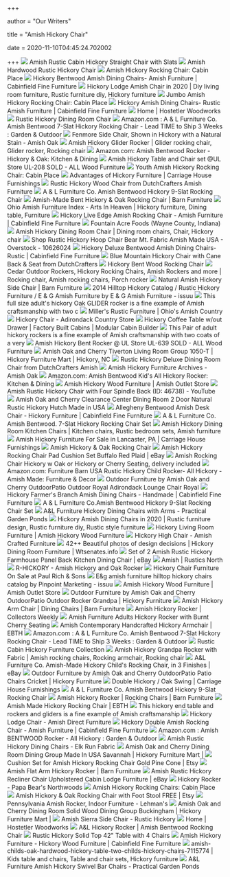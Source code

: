 +++
        
author = "Our Writers"
        
title = "Amish Hickory Chair"
        
date = 2020-11-10T04:45:24.702002
        
+++
[ ![](https://s3.dutchcrafters.com/product-images/600-600/pid_10653-Amish-Rustic-Cabin-Hickory-Straight-Chair-with-Slats--20.jpg)](https://s3.dutchcrafters.com/product-images/600-600/pid_10653-Amish-Rustic-Cabin-Hickory-Straight-Chair-with-Slats--20.jpg) Amish Rustic Cabin Hickory Straight Chair with Slats
[ ![](https://s3.dutchcrafters.com/product-images/Amish%20Rustic%20Cabin%20Hickory%20Chair%20with%20Stick%20Back.jpg)](https://s3.dutchcrafters.com/product-images/Amish%20Rustic%20Cabin%20Hickory%20Chair%20with%20Stick%20Back.jpg) Amish Hardwood Rustic Hickory Chair
[ ![](https://www.cabinplace.com/Merchant5/graphics/00000001/amish-hickory-rocking-chair_2.jpg)](https://www.cabinplace.com/Merchant5/graphics/00000001/amish-hickory-rocking-chair_2.jpg) Amish Hickory Rocking Chair: Cabin Place
[ ![](https://www.cabinfield.com/photos/prod/5a2bb85ba79de.jpeg)](https://www.cabinfield.com/photos/prod/5a2bb85ba79de.jpeg) Hickory Bentwood Amish Dining Chairs- Amish Furniture | Cabinfield Fine  Furniture
[ ![](https://i.pinimg.com/originals/80/0c/2f/800c2f19e6a56ecf0c4cd39f7b52686b.jpg)](https://i.pinimg.com/originals/80/0c/2f/800c2f19e6a56ecf0c4cd39f7b52686b.jpg) Hickory Lodge Amish Chair in 2020 | Diy living room furniture, Rustic  furniture diy, Hickory furniture
[ ![](https://www.cabinplace.com/Merchant5/graphics/00000001/jumbo-amish-hickory-rocking-chair_2_540x540.jpg)](https://www.cabinplace.com/Merchant5/graphics/00000001/jumbo-amish-hickory-rocking-chair_2_540x540.jpg) Jumbo Amish Hickory Rocking Chair: Cabin Place
[ ![](https://www.cabinfield.com/photos/prod/5a2bb8433970d.jpeg)](https://www.cabinfield.com/photos/prod/5a2bb8433970d.jpeg) Hickory Amish Dining Chairs- Rustic Amish Furniture | Cabinfield Fine  Furniture
[ ![](https://hostetlerwoodworks.com/wp-content/uploads/2018/09/Hostetler-Mobile-banner-2018-1b2.jpg)](https://hostetlerwoodworks.com/wp-content/uploads/2018/09/Hostetler-Mobile-banner-2018-1b2.jpg) Home | Hostetler Woodworks
[ ![](https://s3.dutchcrafters.com/product-images/600-600/pid_40907-Amish-Hickory-Dining-Room-Chair--70.jpg)](https://s3.dutchcrafters.com/product-images/600-600/pid_40907-Amish-Hickory-Dining-Room-Chair--70.jpg) Rustic Hickory Dining Room Chair
[ ![](https://images-na.ssl-images-amazon.com/images/I/816euoqRoYL._AC_SY550_.jpg)](https://images-na.ssl-images-amazon.com/images/I/816euoqRoYL._AC_SY550_.jpg) Amazon.com : A & L Furniture Co. Amish Bentwood 7-Slat Hickory Rocking Chair  - Lead TIME to Ship 3 Weeks : Garden & Outdoor
[ ![](https://www.amishfurnishings.com/wp-content/uploads/2017/10/Fenmore-Hickory-Side-Chair.jpg)](https://www.amishfurnishings.com/wp-content/uploads/2017/10/Fenmore-Hickory-Side-Chair.jpg) Fenmore Side Chair, Shown in Hickory with a Natural Stain - Amish Oak
[ ![](https://i.pinimg.com/originals/e2/2c/af/e22cafc99818cec0184367cde20dc0e3.jpg)](https://i.pinimg.com/originals/e2/2c/af/e22cafc99818cec0184367cde20dc0e3.jpg) Amish Hickory Glider Rocker | Glider rocking chair, Glider rocker, Rocking  chair
[ ![](https://images-na.ssl-images-amazon.com/images/I/51WxBv7lK-L._AC_UL600_SR435,600_.jpg)](https://images-na.ssl-images-amazon.com/images/I/51WxBv7lK-L._AC_UL600_SR435,600_.jpg) Amazon.com: Amish Bentwood Rocker - Hickory & Oak: Kitchen & Dining
[ ![](http://allwoodcompany.com/wp-content/uploads/2017/08/20170816_104346-01.jpeg)](http://allwoodcompany.com/wp-content/uploads/2017/08/20170816_104346-01.jpeg) Amish Hickory Table and Chair set @UL Store UL-208 SOLD - ALL Wood Furniture
[ ![](https://www.cabinplace.com/Merchant5/graphics/00000001/youth-amish-hickory-rocking-chair_2_540x540.jpg)](https://www.cabinplace.com/Merchant5/graphics/00000001/youth-amish-hickory-rocking-chair_2_540x540.jpg) Youth Amish Hickory Rocking Chair: Cabin Place
[ ![](https://www.carriagehousefurnishings.com/wp-content/uploads/2016/08/diningset4.jpg)](https://www.carriagehousefurnishings.com/wp-content/uploads/2016/08/diningset4.jpg) Advantages of Hickory Furniture | Carriage House Furnishings
[ ![](https://s3.dutchcrafters.com/product-images/600-600/Amish%20Rustic%20Hickory%20Log%20Furniture%20Hoosier%20Dining%20Chair.jpg)](https://s3.dutchcrafters.com/product-images/600-600/Amish%20Rustic%20Hickory%20Log%20Furniture%20Hoosier%20Dining%20Chair.jpg) Rustic Hickory Wood Chair from DutchCrafters Amish Furniture
[ ![](https://cdn.shopify.com/s/files/1/0814/7461/products/A_L_Furniture_Co._Hickory_9-Slat_Rocking_Chair_-_Natural_Finish_413x637.progressive.jpg)](https://cdn.shopify.com/s/files/1/0814/7461/products/A_L_Furniture_Co._Hickory_9-Slat_Rocking_Chair_-_Natural_Finish_413x637.progressive.jpg) A & L Furniture Co. Amish Bentwood Hickory 9-Slat Rocking Chair
[ ![](https://www.barnfurnituremart.com/images/D/RCBRB15M_600.jpg)](https://www.barnfurnituremart.com/images/D/RCBRB15M_600.jpg) Amish-Made Bent Hickory & Oak Rocking Chair | Barn Furniture
[ ![](https://i.pinimg.com/originals/c3/34/d5/c334d523b5a1d6e723084b44883d09e9.jpg)](https://i.pinimg.com/originals/c3/34/d5/c334d523b5a1d6e723084b44883d09e9.jpg) Ohio Amish Furniture Index - Arts In Heaven | Hickory furniture, Dining  table, Furniture
[ ![](https://www.cabinfield.com/photos/prod/5a1d08c64d306.jpeg)](https://www.cabinfield.com/photos/prod/5a1d08c64d306.jpeg) Hickory Live Edge Amish Rocking Chair - Amish Furniture | Cabinfield Fine  Furniture
[ ![](https://cdn-0.amishamerica.com/images/amish-hickory-chair.jpg)](https://cdn-0.amishamerica.com/images/amish-hickory-chair.jpg) Fountain Acre Foods (Wayne County, Indiana)
[ ![](https://i.pinimg.com/originals/f7/35/0e/f7350e912238aad74d40f5071e01c3aa.jpg)](https://i.pinimg.com/originals/f7/35/0e/f7350e912238aad74d40f5071e01c3aa.jpg) Amish Hickory Dining Room Chair | Dining room chairs, Chair, Hickory chair
[ ![](https://ak1.ostkcdn.com/images/products/10626024/Rustic-Hickory-Hoop-Chair-Bear-Mt.-Fabric-Amish-Made-USA-b82b027b-8068-4231-8adf-26bd27395d6d.jpg)](https://ak1.ostkcdn.com/images/products/10626024/Rustic-Hickory-Hoop-Chair-Bear-Mt.-Fabric-Amish-Made-USA-b82b027b-8068-4231-8adf-26bd27395d6d.jpg) Shop Rustic Hickory Hoop Chair Bear Mt. Fabric Amish Made USA - Overstock -  10626024
[ ![](https://www.cabinfield.com/photos/prod/5a2bb86997fb9.jpeg)](https://www.cabinfield.com/photos/prod/5a2bb86997fb9.jpeg) Hickory Deluxe Bentwood Amish Dining Chairs- Rustic | Cabinfield Fine  Furniture
[ ![](https://s3.dutchcrafters.com/product-images/pid_46667-Amish-Rustic-Fireside-Chair-with-Cane-Seat-and-Back--30.jpg)](https://s3.dutchcrafters.com/product-images/pid_46667-Amish-Rustic-Fireside-Chair-with-Cane-Seat-and-Back--30.jpg) Blue Mountain Hickory Chair with Cane Back & Seat from DutchCrafters
[ ![](https://www.dandanthemattressman.com/uploads/2/4/0/9/24097180/s509601527706105128_p348_i1_w2560.jpeg)](https://www.dandanthemattressman.com/uploads/2/4/0/9/24097180/s509601527706105128_p348_i1_w2560.jpeg) Hickory Bent Wood Rocking Chair
[ ![](https://i.pinimg.com/originals/c0/6a/a2/c06aa2190d361bb92d0aeb6a979e5bcc.jpg)](https://i.pinimg.com/originals/c0/6a/a2/c06aa2190d361bb92d0aeb6a979e5bcc.jpg) Cedar Outdoor Rockers, Hickory Rocking Chairs, Amish Rockers and more |  Rocking chair, Amish rocking chairs, Porch rocker
[ ![](https://www.barnfurnituremart.com/images/D/DRBRB25_600.jpg)](https://www.barnfurnituremart.com/images/D/DRBRB25_600.jpg) Natural Amish Hickory Side Chair | Barn Furniture
[ ![](https://image.isu.pub/140929202123-c6e081526ed82daa19a9328a576d0d75/jpg/page_1.jpg)](https://image.isu.pub/140929202123-c6e081526ed82daa19a9328a576d0d75/jpg/page_1.jpg) 2014 Hilltop Hickory Catalog / Rustic Hickory Furniture / E & G Amish  Furniture by E & G Amish Furniture - issuu
[ ![](https://www.artsinheaven.com/images/auto_thmbnl/DThickoryoakarmjumbogliderW_large.jpg)](https://www.artsinheaven.com/images/auto_thmbnl/DThickoryoakarmjumbogliderW_large.jpg) This full size adult's hickory Oak GLIDER rocker is a fine example of Amish  craftsmanship with two c
[ ![](https://ohiosamishcountry.com/images/businesses/millers-rustic-furniture/_homepageSliderThumb/MRF-Dining.jpg)](https://ohiosamishcountry.com/images/businesses/millers-rustic-furniture/_homepageSliderThumb/MRF-Dining.jpg) Miller's Rustic Furniture | Ohio's Amish Country
[ ![](https://cdn11.bigcommerce.com/s-ihyqv7/images/stencil/1280x1280/products/1603/1177/brage_chairsofa__62069.1462214592.jpg?c=2)](https://cdn11.bigcommerce.com/s-ihyqv7/images/stencil/1280x1280/products/1603/1177/brage_chairsofa__62069.1462214592.jpg?c=2) Hickory Chair - Adirondack Country Store
[ ![](https://hilltopstructures.com/wp-content/uploads/HTS-furniture-hickory.jpg)](https://hilltopstructures.com/wp-content/uploads/HTS-furniture-hickory.jpg) Hickory Coffee Table w/out Drawer | Factory Built Cabins | Modular Cabin  Builder
[ ![](https://www.artsinheaven.com/images/auto_thmbnl/Hillshickoryrockereadultpair_large.jpg)](https://www.artsinheaven.com/images/auto_thmbnl/Hillshickoryrockereadultpair_large.jpg) This Pair of adult hickory rockers is a fine example of Amish craftsmanship  with two coats of a very
[ ![](http://allwoodcompany.com/wp-content/uploads/2018/09/IMG_1872.jpg)](http://allwoodcompany.com/wp-content/uploads/2018/09/IMG_1872.jpg) Amish Hickory Bent Rocker @ UL Store UL-639 SOLD - ALL Wood Furniture
[ ![](https://images2.imgix.net/p4dbimg/p20395/images/1050-tiverton-group.jpg?trim=color&trimcolor=FFFFFF&trimtol=5&w=1024&h=768&fm=pjpg&auto=format)](https://images2.imgix.net/p4dbimg/p20395/images/1050-tiverton-group.jpg?trim=color&trimcolor=FFFFFF&trimtol=5&w=1024&h=768&fm=pjpg&auto=format) Amish Oak and Cherry Tiverton Living Room Group 1050-T | Hickory Furniture  Mart | Hickory, NC
[ ![](https://s3.dutchcrafters.com/product-images/600-600/pid_40919-Amish-Handcrafted%20Rustic%20Hickory-Dining-Room-Chair--30.jpg)](https://s3.dutchcrafters.com/product-images/600-600/pid_40919-Amish-Handcrafted%20Rustic%20Hickory-Dining-Room-Chair--30.jpg) Rustic Hickory Deluxe Dining Room Chair from DutchCrafters Amish
[ ![](https://www.amishfurnishings.com/wp-content/uploads/2020/03/b-e1585077245674-400x400.jpg)](https://www.amishfurnishings.com/wp-content/uploads/2020/03/b-e1585077245674-400x400.jpg) Amish Hickory Furniture Archives - Amish Oak
[ ![](https://images-na.ssl-images-amazon.com/images/I/61iKr7o5WoL._AC_SL1200_.jpg)](https://images-na.ssl-images-amazon.com/images/I/61iKr7o5WoL._AC_SL1200_.jpg) Amazon.com: Amish Bentwood Kid's All Hickory Rocker: Kitchen & Dining
[ ![](https://www.amishoutletstore.com/content/uploads/2018/07/Country-Shaker-Chairs-and-Iron-Forge-Reclaimed-Barnwood-Table-Set.jpg)](https://www.amishoutletstore.com/content/uploads/2018/07/Country-Shaker-Chairs-and-Iron-Forge-Reclaimed-Barnwood-Table-Set.jpg) Amish Hickory Wood Furniture | Amish Outlet Store
[ ![](https://i.ytimg.com/vi/mjt3AqcixnA/maxresdefault.jpg)](https://i.ytimg.com/vi/mjt3AqcixnA/maxresdefault.jpg) Amish Rustic Hickory Chair with Four Spindle Back (ID: 46738) - YouTube
[ ![](https://images2.imgix.net/p4dbimg/p20395/images/clearance-05312019-2-door-natural-rustic-hickory-hutch.jpg?trim=color&trimcolor=FFFFFF&trimtol=5&w=1024&h=768&fm=pjpg&auto=format)](https://images2.imgix.net/p4dbimg/p20395/images/clearance-05312019-2-door-natural-rustic-hickory-hutch.jpg?trim=color&trimcolor=FFFFFF&trimtol=5&w=1024&h=768&fm=pjpg&auto=format) Amish Oak and Cherry Clearance Center Dining Room 2 Door Natural Rustic  Hickory Hutch Made in USA
[ ![](https://www.cabinfield.com/photos/prod/5a38ee99f29d8.jpeg)](https://www.cabinfield.com/photos/prod/5a38ee99f29d8.jpeg) Allegheny Bentwood Amish Desk Chair - Hickory Furniture | Cabinfield Fine  Furniture
[ ![](https://cdn.shopify.com/s/files/1/0814/7461/products/Item_2030_Hickory_Rocker_Item_2110_Hickory_Foot_Stool_-_Rustic_Hickory_413x637.progressive.jpg)](https://cdn.shopify.com/s/files/1/0814/7461/products/Item_2030_Hickory_Rocker_Item_2110_Hickory_Foot_Stool_-_Rustic_Hickory_413x637.progressive.jpg) A & L Furniture Co. Amish Bentwood. 7-Slat Hickory Rocking Chair Set
[ ![](https://i.pinimg.com/originals/b2/a4/48/b2a448ea45a756dee4d96fd9514f6fef.jpg)](https://i.pinimg.com/originals/b2/a4/48/b2a448ea45a756dee4d96fd9514f6fef.jpg) Amish Hickory Dining Room Kitchen Chairs | Kitchen chairs, Rustic bedroom  sets, Amish furniture
[ ![](https://www.carriagehousefurnishings.com/wp-content/uploads/2015/05/3doorhutch2-1-300x300.jpg)](https://www.carriagehousefurnishings.com/wp-content/uploads/2015/05/3doorhutch2-1-300x300.jpg) Amish Hickory Furniture For Sale in Lancaster, PA | Carriage House  Furnishings
[ ![](https://cdn10.bigcommerce.com/s-cs84xave/products/93/images/287/Bentwood_Hickory_Oak_Rocker_1500__38641.1491238802.1280.1280.jpg?c=2)](https://cdn10.bigcommerce.com/s-cs84xave/products/93/images/287/Bentwood_Hickory_Oak_Rocker_1500__38641.1491238802.1280.1280.jpg?c=2) Amish Hickory & Oak Rocking Chair
[ ![](https://i.ebayimg.com/images/g/DU0AAOSwx2Bct80T/s-l300.jpg)](https://i.ebayimg.com/images/g/DU0AAOSwx2Bct80T/s-l300.jpg) Amish Hickory Rocking Chair Pad Cushion Set Buffalo Red Plaid | eBay
[ ![](https://www.artsinheaven.com/images/DMMAllHickoryRockerwa.jpg)](https://www.artsinheaven.com/images/DMMAllHickoryRockerwa.jpg) Amish Rocking Chair Hickory w Oak or Hickory or Cherry Seating, delivery  included
[ ![](https://images-na.ssl-images-amazon.com/images/I/61ddtZj1EwL._AC_SL1500_.jpg)](https://images-na.ssl-images-amazon.com/images/I/61ddtZj1EwL._AC_SL1500_.jpg) Amazon.com: Furniture Barn USA Rustic Hickory Child Rocker- All Hickory -  Amish Made: Furniture & Decor
[ ![](https://images2.imgix.net/p4dbimg/p20395/images/amishoutdoor-royaladirondackchair.jpg?fit=fill&trim=color&trimcolor=FFFFFF&trimtol=5&bg=FFFFFF&w=768&h=576&fm=pjpg&auto=format)](https://images2.imgix.net/p4dbimg/p20395/images/amishoutdoor-royaladirondackchair.jpg?fit=fill&trim=color&trimcolor=FFFFFF&trimtol=5&bg=FFFFFF&w=768&h=576&fm=pjpg&auto=format) Outdoor Furniture by Amish Oak and Cherry OutdoorPatio Outdoor Royal  Adirondack Lounge Chair Royal
[ ![](https://www.cabinfield.com/media/cache/product_main/photos/prod/5a2bb87938c0d.jpeg)](https://www.cabinfield.com/media/cache/product_main/photos/prod/5a2bb87938c0d.jpeg) Hickory Farmer's Branch Amish Dining Chairs - Handmade | Cabinfield Fine  Furniture
[ ![](http://cdn.shopify.com/s/files/1/0814/7461/products/Item_2020_Hickory_9_Slat_Rocker_Item_2070_Hickory_End_Table_Item_2120_Hickory_Gliding_Ottoman_-_Rustic_Hickory_600x.jpg?v=1557464632)](http://cdn.shopify.com/s/files/1/0814/7461/products/Item_2020_Hickory_9_Slat_Rocker_Item_2070_Hickory_End_Table_Item_2120_Hickory_Gliding_Ottoman_-_Rustic_Hickory_600x.jpg?v=1557464632) A & L Furniture Co.Amish Bentwood Hickory 9-Slat Rocking Chair Set
[ ![](https://cdn.shopify.com/s/files/1/0259/5028/9980/products/2541_800x.jpg?v=1569277676)](https://cdn.shopify.com/s/files/1/0259/5028/9980/products/2541_800x.jpg?v=1569277676) A&L Furniture Hickory Dining Chairs with Arms - Practical Garden Ponds
[ ![](https://i.pinimg.com/736x/a1/9e/2a/a19e2ad17ce60e7fa7e75ab122120eb4.jpg)](https://i.pinimg.com/736x/a1/9e/2a/a19e2ad17ce60e7fa7e75ab122120eb4.jpg) Hickory Amish Dining Chairs in 2020 | Rustic furniture design, Rustic  furniture diy, Rustic style furniture
[ ![](https://www.zookcabins.com/wp-content/uploads/furniture/rustic-hickory/log-cabin-living-room-furniture-1900x1258.jpg)](https://www.zookcabins.com/wp-content/uploads/furniture/rustic-hickory/log-cabin-living-room-furniture-1900x1258.jpg) Hickory Living Room Furniture | Amish Hickory Wood Furniture
[ ![](https://amishcraftedfurniture.net/wp-content/uploads/2015/09/DSC_7258_595.jpg)](https://amishcraftedfurniture.net/wp-content/uploads/2015/09/DSC_7258_595.jpg) Hickory High Chair - Amish Crafted Furniture
[ ![](http://www.artsinheaven.com/images/DTTableandDiningChairsW.jpg)](http://www.artsinheaven.com/images/DTTableandDiningChairsW.jpg) 42++ Beautiful photos of design decisions | Hickory Dining Room Furniture |  Wtsenates.info
[ ![](https://i.ebayimg.com/images/g/Ua0AAOSwmFhbx5We/s-l400.jpg)](https://i.ebayimg.com/images/g/Ua0AAOSwmFhbx5We/s-l400.jpg) Set of 2 Amish Rustic Hickory Farmhouse Panel Back Kitchen Dining Chair |  eBay
[ ![](https://rusticsnorth.files.wordpress.com/2009/03/p8070572.jpg)](https://rusticsnorth.files.wordpress.com/2009/03/p8070572.jpg) Amish | Rustics North
[ ![](https://images2.imgix.net/p4dbimg/p20372/images/img_2820.jpg?fit=fill&trim=color&trimcolor=FFFFFF&trimtol=5&bg=FFFFFF&w=768&h=576&fm=pjpg&auto=format)](https://images2.imgix.net/p4dbimg/p20372/images/img_2820.jpg?fit=fill&trim=color&trimcolor=FFFFFF&trimtol=5&bg=FFFFFF&w=768&h=576&fm=pjpg&auto=format) R-HICKORY - Amish Hickory and Oak Rocker
[ ![](https://www.paulrich.com/tl_files/pages/furniture/chairs/HickoryChair-5700-Chair_silhouette.jpg)](https://www.paulrich.com/tl_files/pages/furniture/chairs/HickoryChair-5700-Chair_silhouette.jpg) Hickory Chair Furniture On Sale at Paul Rich & Sons
[ ![](https://image.isu.pub/171213230621-80e01f6d1482711bd0fa68bd975c2005/jpg/page_1_thumb_large.jpg)](https://image.isu.pub/171213230621-80e01f6d1482711bd0fa68bd975c2005/jpg/page_1_thumb_large.jpg) E&g amish furniture hilltop hickory chairs catalog by Pinpoint Marketing -  issuu
[ ![](https://www.amishoutletstore.com/content/uploads/2017/11/L2004.jpg)](https://www.amishoutletstore.com/content/uploads/2017/11/L2004.jpg) Amish Hickory Wood Furniture | Amish Outlet Store
[ ![](https://images2.imgix.net/p4dbimg/p20395/images/amishoutdoor-poly-grandpasrocker-1.jpg?trim=color&trimcolor=FFFFFF&trimtol=5&w=1024&h=768&fm=pjpg&auto=format)](https://images2.imgix.net/p4dbimg/p20395/images/amishoutdoor-poly-grandpasrocker-1.jpg?trim=color&trimcolor=FFFFFF&trimtol=5&w=1024&h=768&fm=pjpg&auto=format) Outdoor Furniture by Amish Oak and Cherry OutdoorPatio Outdoor Rocker  Grandpa | Hickory Furniture
[ ![](https://www.barnfurnituremart.com/images/P/DRBRB25AM_360.jpg)](https://www.barnfurnituremart.com/images/P/DRBRB25AM_360.jpg) Amish Hickory Arm Chair | Dining Chairs | Barn Furniture
[ ![](https://d3h6k4kfl8m9p0.cloudfront.net/stories/wr1Vy98PqjFQtOFVuTxWXQ.jpg)](https://d3h6k4kfl8m9p0.cloudfront.net/stories/wr1Vy98PqjFQtOFVuTxWXQ.jpg) Amish Hickory Rocker | Collectors Weekly
[ ![](https://www.artsinheaven.com/images/DMMburntcherryrockerangleviewfrtW.jpg)](https://www.artsinheaven.com/images/DMMburntcherryrockerangleviewfrtW.jpg) Amish Furniture Adults Hickory Rocker with Burnt Cherry Seating
[ ![](https://ebth-com-production.imgix.net/2020/03/21/14/16/22/17fcc103-d52e-4b7b-aa3e-ef4ac9a97a5a/file?ixlib=rb-3.1.0&w=781&h=855&fit=max&crop=&auto=format)](https://ebth-com-production.imgix.net/2020/03/21/14/16/22/17fcc103-d52e-4b7b-aa3e-ef4ac9a97a5a/file?ixlib=rb-3.1.0&w=781&h=855&fit=max&crop=&auto=format) Amish Contemporary Handcrafted Hickory Armchair | EBTH
[ ![](https://images-na.ssl-images-amazon.com/images/I/91Axm-YsLLL._AC_SL1500_.jpg)](https://images-na.ssl-images-amazon.com/images/I/91Axm-YsLLL._AC_SL1500_.jpg) Amazon.com : A & L Furniture Co. Amish Bentwood 7-Slat Hickory Rocking Chair  - Lead TIME to Ship 3 Weeks : Garden & Outdoor
[ ![](https://www.dutchcrafters.com/uploads/image/20150204013150844602.jpg)](https://www.dutchcrafters.com/uploads/image/20150204013150844602.jpg) Rustic Cabin Hickory Furniture Collection
[ ![](https://i.pinimg.com/originals/9e/e6/74/9ee674c5e373ad4d24364f0fa3b21307.jpg)](https://i.pinimg.com/originals/9e/e6/74/9ee674c5e373ad4d24364f0fa3b21307.jpg) Amish Hickory Grandpa Rocker with Fabric | Amish rocking chairs, Rocking  armchair, Rocking chair
[ ![](https://i.ebayimg.com/images/g/m0MAAOSw9idZ6jDl/s-l300.jpg)](https://i.ebayimg.com/images/g/m0MAAOSw9idZ6jDl/s-l300.jpg) A&L Furniture Co. Amish-Made Hickory Child's Rocking Chair, in 3 Finishes |  eBay
[ ![](https://images2.imgix.net/p4dbimg/p20395/images/2020hwcricketchairs.jpg?fit=fill&trim=color&trimcolor=FFFFFF&trimtol=5&bg=FFFFFF&w=768&h=576&fm=pjpg&auto=format)](https://images2.imgix.net/p4dbimg/p20395/images/2020hwcricketchairs.jpg?fit=fill&trim=color&trimcolor=FFFFFF&trimtol=5&bg=FFFFFF&w=768&h=576&fm=pjpg&auto=format) Outdoor Furniture by Amish Oak and Cherry OutdoorPatio Patio Chairs Cricket  | Hickory Furniture
[ ![](https://www.carriagehousefurnishings.com/wp-content/uploads/2015/05/Hickory-Swing-2.jpg)](https://www.carriagehousefurnishings.com/wp-content/uploads/2015/05/Hickory-Swing-2.jpg) Double Hickory / Oak Swing | Carriage House Furnishings
[ ![](https://cdn.shopify.com/s/files/1/0814/7461/products/UntitledA_L_Furniture_Co._Hickory_9-Slat_Rocking_Chair_-_Walnut_413x637.progressive.jpg)](https://cdn.shopify.com/s/files/1/0814/7461/products/UntitledA_L_Furniture_Co._Hickory_9-Slat_Rocking_Chair_-_Walnut_413x637.progressive.jpg) A & L Furniture Co. Amish Bentwood Hickory 9-Slat Rocking Chair
[ ![](https://www.barnfurnituremart.com/images/D/RCCH110OAK113_600.jpg)](https://www.barnfurnituremart.com/images/D/RCCH110OAK113_600.jpg) Amish Hickory Rocker | Rocking Chairs | Barn Furniture
[ ![](https://ebth-com-production.imgix.net/2017/11/01/07/09/21/fa830573-7d46-4227-9745-944f1e88612e/DSC03676%20(3).JPG?ixlib=rb-3.1.0&w=880&h=880&fit=crop&crop=&auto=format)](https://ebth-com-production.imgix.net/2017/11/01/07/09/21/fa830573-7d46-4227-9745-944f1e88612e/DSC03676%20(3).JPG?ixlib=rb-3.1.0&w=880&h=880&fit=crop&crop=&auto=format) Amish Made Hickory Rocking Chair | EBTH
[ ![](https://www.artsinheaven.com/images/auto_thmbnl/DMMrockers_large.jpg)](https://www.artsinheaven.com/images/auto_thmbnl/DMMrockers_large.jpg) This hickory end table and rockers and gliders is a fine example of Amish  craftsmanship
[ ![](https://amishdirectfurniture.com/wp-content/uploads/2014/08/HHF-346-FB.jpg)](https://amishdirectfurniture.com/wp-content/uploads/2014/08/HHF-346-FB.jpg) Hickory Lodge Chair - Amish Direct Furniture
[ ![](https://www.cabinfield.com/photos/prod/5a1d124086f85.jpeg)](https://www.cabinfield.com/photos/prod/5a1d124086f85.jpeg) Hickory Double Amish Rocking Chair - Amish Furniture | Cabinfield Fine  Furniture
[ ![](https://m.media-amazon.com/images/I/41XyGbi7puL.jpg)](https://m.media-amazon.com/images/I/41XyGbi7puL.jpg) Amazon.com : Amish BENTWOOD Rocker - All Hickory : Garden & Outdoor
[ ![](https://cdn10.bigcommerce.com/s-cs84xave/products/167/images/1500/Red_Cabin__69269.1436469736.1280.1280__05421.1573749984.1280.1280.jpg?c=2)](https://cdn10.bigcommerce.com/s-cs84xave/products/167/images/1500/Red_Cabin__69269.1436469736.1280.1280__05421.1573749984.1280.1280.jpg?c=2) Amish Rustic Hickory Dining Chairs - Elk Run Fabric
[ ![](https://images2.imgix.net/p4dbimg/p20395/images/savannah%20dining.jpg?trim=color&trimcolor=FFFFFF&trimtol=5&w=1024&h=768&fm=pjpg&auto=format)](https://images2.imgix.net/p4dbimg/p20395/images/savannah%20dining.jpg?trim=color&trimcolor=FFFFFF&trimtol=5&w=1024&h=768&fm=pjpg&auto=format) Amish Oak and Cherry Dining Room Dining Group Made In USA Savannah | Hickory  Furniture Mart |
[ ![](https://i.etsystatic.com/8309643/r/il/dee51e/1852441999/il_570xN.1852441999_etx0.jpg)](https://i.etsystatic.com/8309643/r/il/dee51e/1852441999/il_570xN.1852441999_etx0.jpg) Cushion Set for Amish Hickory Rocking Chair Gold Pine Cone | Etsy
[ ![](https://www.barnfurnituremart.com/images/D/RCCH100AH113_600.jpg)](https://www.barnfurnituremart.com/images/D/RCCH100AH113_600.jpg) Amish Flat Arm Hickory Rocker | Barn Furniture
[ ![](https://i.ebayimg.com/images/g/lCIAAOSwuxFY0yua/s-l400.jpg)](https://i.ebayimg.com/images/g/lCIAAOSwuxFY0yua/s-l400.jpg) Amish Rustic Hickory Recliner Chair Upholstered Cabin Lodge Furniture | eBay
[ ![](https://www.papabearsnorthwoods.com/prodimages/New-Hickory-Rocker.jpg)](https://www.papabearsnorthwoods.com/prodimages/New-Hickory-Rocker.jpg) Hickory Rocker - Papa Bear's Northwoods
[ ![](https://www.cabinplace.com/Merchant5/graphics/00000001/amish-hickory-rocking-chairs-category-banner.jpg)](https://www.cabinplace.com/Merchant5/graphics/00000001/amish-hickory-rocking-chairs-category-banner.jpg) Amish Hickory Rocking Chairs: Cabin Place
[ ![](https://i.etsystatic.com/8309643/r/il/03048b/2142686011/il_570xN.2142686011_hkwr.jpg)](https://i.etsystatic.com/8309643/r/il/03048b/2142686011/il_570xN.2142686011_hkwr.jpg) Amish Hickory & Oak Rocking Chair with Foot Stool FREE | Etsy
[ ![](https://www.lehmans.com/images/large/44256.jpg)](https://www.lehmans.com/images/large/44256.jpg) Pennsylvania Amish Rocker, Indoor Furniture - Lehman's
[ ![](https://images2.imgix.net/p4dbimg/p20395/images/robin%20buckingham%20dining.jpg?trim=color&trimcolor=FFFFFF&trimtol=5&w=1024&h=768&fm=pjpg&auto=format)](https://images2.imgix.net/p4dbimg/p20395/images/robin%20buckingham%20dining.jpg?trim=color&trimcolor=FFFFFF&trimtol=5&w=1024&h=768&fm=pjpg&auto=format) Amish Oak and Cherry Dining Room Solid Wood Dining Group Buckingham | Hickory  Furniture Mart |
[ ![](https://images2.imgix.net/p4dbimg/p20372/images/amish%20sierra%20side.jpg?fit=fill&trim=color&trimcolor=FFFFFF&trimtol=5&bg=FFFFFF&w=768&h=576&fm=pjpg&auto=format)](https://images2.imgix.net/p4dbimg/p20372/images/amish%20sierra%20side.jpg?fit=fill&trim=color&trimcolor=FFFFFF&trimtol=5&bg=FFFFFF&w=768&h=576&fm=pjpg&auto=format) Amish Sierra Side Chair - Rustic Hickory
[ ![](https://hostetlerwoodworks.com/wp-content/uploads/2018/07/Hostetler_bentwood_loveseat.jpg)](https://hostetlerwoodworks.com/wp-content/uploads/2018/07/Hostetler_bentwood_loveseat.jpg) Home | Hostetler Woodworks
[ ![](https://cdn.shopify.com/s/files/1/0814/7461/products/rocking-chair-a-l-furniture-hickory-porch-rocking-chair-3_413x637.progressive.JPG)](https://cdn.shopify.com/s/files/1/0814/7461/products/rocking-chair-a-l-furniture-hickory-porch-rocking-chair-3_413x637.progressive.JPG) A&L Hickory Rocker | Amish Bentwood Rocking Chair
[ ![](https://www.amishfurnitureco.com/wp-content/uploads/2014/01/1324-thickbox_default-All-Hickory-Table-with-Stick-Back-Hickory-Seat-Arm-Chairs.jpg)](https://www.amishfurnitureco.com/wp-content/uploads/2014/01/1324-thickbox_default-All-Hickory-Table-with-Stick-Back-Hickory-Seat-Arm-Chairs.jpg) Rustic Hickory Solid Top 42" Table with 4 Chairs
[ ![](https://www.cabinfield.com/photos/cat/5a1cee6163b87.jpeg)](https://www.cabinfield.com/photos/cat/5a1cee6163b87.jpeg) Amish Hickory Furniture - Hickory Wood Furniture | Cabinfield Fine Furniture
[ ![](https://i.pinimg.com/originals/1d/27/fa/1d27fa8fb7deed39f1042f336d5944fe.jpg)](https://i.pinimg.com/originals/1d/27/fa/1d27fa8fb7deed39f1042f336d5944fe.jpg) amish-childs-oak-hardwood-hickory-table-two-childs-hickory-chairs-7115774 |  Kids table and chairs, Table and chair sets, Hickory furniture
[ ![](https://cdn.shopify.com/s/files/1/0259/5028/9980/products/2601_800x.jpg?v=1569277793)](https://cdn.shopify.com/s/files/1/0259/5028/9980/products/2601_800x.jpg?v=1569277793) A&L Furniture Amish Hickory Swivel Bar Chairs - Practical Garden Ponds
